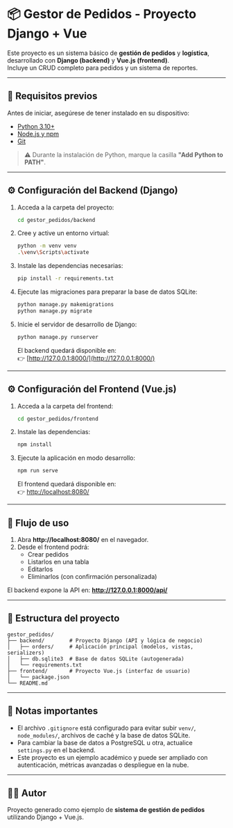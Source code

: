 # 📦 Gestor de Pedidos - Proyecto Django + Vue

Este proyecto es un sistema básico de **gestión de pedidos** y **logística**, desarrollado con **Django (backend)** y **Vue.js (frontend)**.  
Incluye un CRUD completo para pedidos y un sistema de reportes.

---

## 🚀 Requisitos previos

Antes de iniciar, asegúrese de tener instalado en su dispositivo:

- [Python 3.10+](https://www.python.org/downloads/)
- [Node.js y npm](https://nodejs.org/)
- [Git](https://git-scm.com/)

> ⚠️ Durante la instalación de Python, marque la casilla **"Add Python to PATH"**.

---

## ⚙️ Configuración del Backend (Django)

1. Acceda a la carpeta del proyecto:
   ```bash
   cd gestor_pedidos/backend
   ```

2. Cree y active un entorno virtual:
   ```bash
   python -m venv venv
   .\venv\Scripts\activate
   ```

3. Instale las dependencias necesarias:
   ```bash
   pip install -r requirements.txt
   ```

4. Ejecute las migraciones para preparar la base de datos SQLite:
   ```bash
   python manage.py makemigrations
   python manage.py migrate
   ```

5. Inicie el servidor de desarrollo de Django:
   ```bash
   python manage.py runserver
   ```

   El backend quedará disponible en:  
   👉 [http://127.0.0.1:8000/](http://127.0.0.1:8000/)

---

## ⚙️ Configuración del Frontend (Vue.js)

1. Acceda a la carpeta del frontend:
   ```bash
   cd gestor_pedidos/frontend
   ```

2. Instale las dependencias:
   ```bash
   npm install
   ```

3. Ejecute la aplicación en modo desarrollo:
   ```bash
   npm run serve
   ```

   El frontend quedará disponible en:  
   👉 [http://localhost:8080/](http://localhost:8080/)

---

## 🔄 Flujo de uso

1. Abra **http://localhost:8080/** en el navegador.
2. Desde el frontend podrá:
   - Crear pedidos
   - Listarlos en una tabla
   - Editarlos
   - Eliminarlos (con confirmación personalizada)

El backend expone la API en: **http://127.0.0.1:8000/api/**

---

## 📂 Estructura del proyecto

```
gestor_pedidos/
├── backend/        # Proyecto Django (API y lógica de negocio)
│   ├── orders/     # Aplicación principal (modelos, vistas, serializers)
│   ├── db.sqlite3  # Base de datos SQLite (autogenerada)
│   └── requirements.txt
├── frontend/       # Proyecto Vue.js (interfaz de usuario)
│   └── package.json
└── README.md
```

---

## 📌 Notas importantes

- El archivo `.gitignore` está configurado para evitar subir `venv/`, `node_modules/`, 
  archivos de caché y la base de datos SQLite.
- Para cambiar la base de datos a PostgreSQL u otra, actualice `settings.py` en el backend.
- Este proyecto es un ejemplo académico y puede ser ampliado con autenticación, 
  métricas avanzadas o despliegue en la nube.

---

## 👨‍💻 Autor

Proyecto generado como ejemplo de **sistema de gestión de pedidos** utilizando 
Django + Vue.js.

